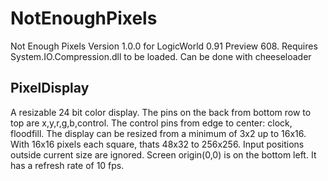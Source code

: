 # NotEnoughPixels

 Not Enough Pixels Version 1.0.0 for LogicWorld 0.91 Preview 608.
 Requires System.IO.Compression.dll to be loaded. Can be done with cheeseloader

## PixelDisplay

A resizable 24 bit color display. The pins on the back from bottom row to top are x,y,r,g,b,control. The control pins from edge to center: clock, floodfill. The display can be resized from a minimum of 3x2 up to 16x16. With 16x16 pixels each square, thats 48x32 to 256x256. Input positions outside current size are ignored. Screen origin(0,0) is on the bottom left. It has a refresh rate of 10 fps.